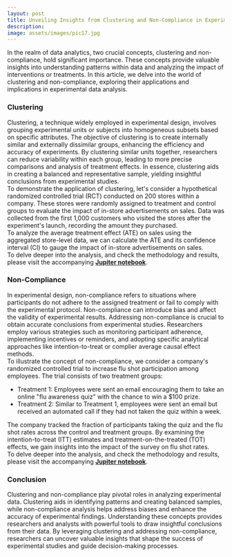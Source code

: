 ```yaml
---
layout: post
title: Unveiling Insights from Clustering and Non-Compliance in Experimental Data
description: 
image: assets/images/pic17.jpg
---
```


<!-- Content -->
<p>In the realm of data analytics, two crucial concepts, clustering and non-compliance, hold significant importance. These concepts provide valuable insights into understanding patterns within data and analyzing the impact of interventions or treatments. In this article, we delve into the world of clustering and non-compliance, exploring their applications and implications in experimental data analysis.</p>

<h3>Clustering</h3>

<p>Clustering, a technique widely employed in experimental design, involves grouping experimental units or subjects into homogeneous subsets based on specific attributes. The objective of clustering is to create internally similar and externally dissimilar groups, enhancing the efficiency and accuracy of experiments. By clustering similar units together, researchers can reduce variability within each group, leading to more precise comparisons and analysis of treatment effects. In essence, clustering aids in creating a balanced and representative sample, yielding insightful conclusions from experimental studies.
<br>
To demonstrate the application of clustering, let's consider a hypothetical randomized controlled trial (RCT) conducted on 200 stores within a company. These stores were randomly assigned to treatment and control groups to evaluate the impact of in-store advertisements on sales. Data was collected from the first 1,000 customers who visited the stores after the experiment's launch, recording the amount they purchased.
<br>
To analyze the average treatment effect (ATE) on sales using the aggregated store-level data, we can calculate the ATE and its confidence interval (CI) to gauge the impact of in-store advertisements on sales.
<br>
To delve deeper into the analysis, and check the methodology and results, please visit the accompanying <a href="https://github.com/placenciohid/Resume/blob/main/Clustering%20and%20Non-Compliance.ipynb"><b>Jupiter notebook</b></a>.</p>

<h3>Non-Compliance</h3>

In experimental design, non-compliance refers to situations where participants do not adhere to the assigned treatment or fail to comply with the experimental protocol. Non-compliance can introduce bias and affect the validity of experimental results. Addressing non-compliance is crucial to obtain accurate conclusions from experimental studies. Researchers employ various strategies such as monitoring participant adherence, implementing incentives or reminders, and adopting specific analytical approaches like intention-to-treat or complier average causal effect methods.<br>
To illustrate the concept of non-compliance, we consider a company's randomized controlled trial to increase flu shot participation among employees. The trial consists of two treatment groups:<br>
<ul>
    <li>Treatment 1: Employees were sent an email encouraging them to take an online "flu awareness quiz" with the chance to win a $100 prize.</li>
    <li>Treatment 2: Similar to Treatment 1, employees were sent an email but received an automated call if they had not taken the quiz within a week.</li>
</ul>
The company tracked the fraction of participants taking the quiz and the flu shot rates across the control and treatment groups. By examining the intention-to-treat (ITT) estimates and treatment-on-the-treated (TOT) effects, we gain insights into the impact of the survey on flu shot rates.<br>
To delve deeper into the analysis, and check the methodology and results, please visit the accompanying <a href="https://github.com/placenciohid/Resume/blob/main/Clustering%20and%20Non-Compliance.ipynb"><b>Jupiter notebook</b></a>.<br>

<h3>Conclusion</h3>

Clustering and non-compliance play pivotal roles in analyzing experimental data. Clustering aids in identifying patterns and creating balanced samples, while non-compliance analysis helps address biases and enhance the accuracy of experimental findings. Understanding these concepts provides researchers and analysts with powerful tools to draw insightful conclusions from their data.
By leveraging clustering and addressing non-compliance, researchers can uncover valuable insights that shape the success of experimental studies and guide decision-making processes.</p>